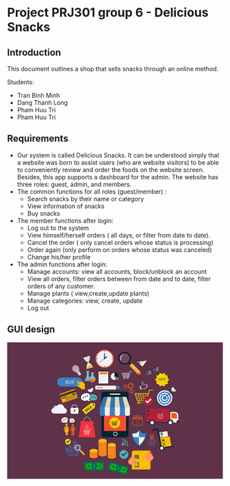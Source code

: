 # Project PRJ301 group 6 - Delicious Snacks

## Introduction

This document outlines a shop that sells snacks through an online method.

Students:
- Tran Binh Minh
- Dang Thanh Long
- Pham Huu Tri
- Pham Huu Tri

## Requirements
- Our system is called Delicious Snacks. It can be understood simply that 
a website was born to assist users (who are website visitors) to be able to 
conveniently review and order the foods on the website screen. Besides, 
this app supports a dashboard for the admin. The website has three roles: 
guest, admin, and members.
- The common functions for all roles (guest/member) :
  * Search snacks by their name or category
  * View information of snacks
  * Buy snacks
- The member functions after login:
  * Log out to the system
  * View himself/herself orders ( all days, or filter from date to date). 
  * Cancel the order ( only cancel orders whose status is processing)
  * Order again (only perform on orders whose status was canceled)
  * Change his/her profile
- The admin functions after login:
  * Manage accounts: view all accounts, block/unblock an account
  * View all orders, filter orders between from date and to date, filter orders of any customer.
  * Manage plants ( view,create,update plants)
  * Manage categories: view, create, update
  * Log out
## GUI design

![](images/hinh1.jpg)
